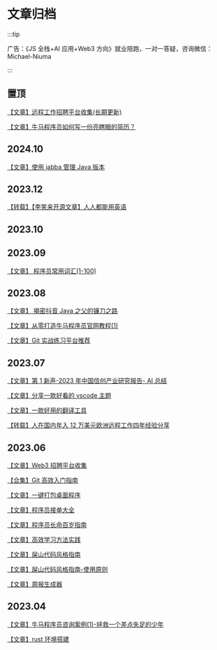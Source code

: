 # 文章归档

:::tip

广告：《JS 全栈+AI 应用+Web3 方向》就业陪跑，一对一答疑，咨询微信：Michael-Niuma

:::

## 置顶

[【文章】远程工作招聘平台收集(长期更新)](/article/job/index.html)

[【文章】牛马程序员如何写一份亮瞎眼的简历？](/article/interview/index.md)

## 2024.10

[【文章】使用 jabba 管理 Java 版本](/article/2024.10/1.html)

## 2023.12

[【转载】【李笑来开源文章】人人都能用英语](/article/2023.12/everyone-can-use-english/README.md)

## 2023.10

<!-- [【文章】 推荐一款跨平台好用的终端工具 ](/article/2023.10/1.html) -->

## 2023.09

[【文章】 程序员常用词汇(1-100)](/article/2023.09/1.html)

## 2023.08

[【文章】 揭密抖音 Java 之父的镰刀之路](/article/2023.08/3.html)

[【文章】从零打造牛马程序员官网教程(1)](/article/2023.08/1.html)

[【文章】Git 实战练习平台推荐](/article/2023.08/2.html)

## 2023.07

[【文章】第 1 新声-2023 年中国信创产业研究报告- AI 总结](/article/2023.07/6.html)

[【文章】分享一款好看的 vscode 主题](/article/2023.07/5.html)

[【文章】一款好用的翻译工具](/article/2023.07/1.html)

[【转载】人在国内年入 12 万美元欧洲远程工作四年经验分享](/article/2023.07/3.html)

## 2023.06

[【文章】Web3 招聘平台收集](/article/2023.06/9.html)

[【合集】Git 高效入门指南](/learn-path/fe/git-github/chapter1/1.html)

[【文章】一键打包桌面程序](/article/2023.06/7.html)

[【文章】程序员接单大全](/article/2023.06/6.html)

[【文章】程序员长命百岁指南](/article/2023.06/2.html)

[【文章】高效学习方法实践](/article/2023.06/5.html)

[【文章】屎山代码风格指南](/article/2023.06/1.html)

[【文章】屎山代码风格指南-使用原则](/article/2023.06/3.html)

[【文章】周报生成器](/article/2023.06/4.html)

## 2023.04

[【文章】牛马程序员咨询案例(1)-拯救一个差点失足的少年](/article/2023.04/1.html)

[【文章】rust 环境搭建](/article/rust-learn/chapter1/1.html)
